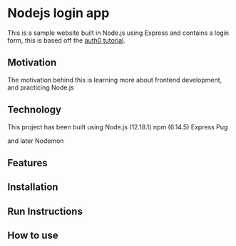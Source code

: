 # Nodejs login app

This is a sample website built in Node.js using Express and contains a login form, this is based off the [auth0 tutorial](https://auth0.com/blog/create-a-simple-and-stylish-node-express-app/).

## Motivation
The motivation behind this is learning more about frontend development, and practicing Node.js

## Technology
This project has been built using
Node.js (12.18.1)
npm (6.14.5)
Express
Pug

and later
Nodemon

## Features

## Installation

## Run Instructions

## How to use